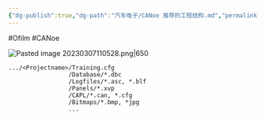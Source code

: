 ```yaml
---
{"dg-publish":true,"dg-path":"汽车电子/CANoe 推荐的工程结构.md","permalink":"/汽车电子/CANoe 推荐的工程结构/","created":"2021-11-09T22:53:41.000+08:00","updated":"2024-08-31T22:25:24.000+08:00"}
---
```


#Ofilm #CANoe 

![Pasted image 20230307110528.png|650](/img/user/0.Asset/resource/Pasted%20image%2020230307110528.png)

``` canoe
.../<Projectname>/Training.cfg
			     /Database/*.dbc
			     /Logfiles/*.asc, *.blf
			     /Panels/*.xvp
			     /CAPL/*.can, *.cfg
			     /Bitmaps/*.bmp, *jpg
			     ...
```



